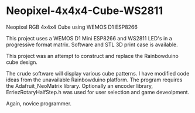 # Neopixel-4x4x4-Cube-WS2811
Neopixel RGB 4x4x4 Cube using WEMOS D1 ESP8266

This project uses a WEMOS D1 Mini ESP8266 and WS2811 LED's in a progressive format
matrix.
Software and STL 3D print case is available.

This project was an attempt to construct and replace the Rainbowduino cube design.

The crude software will display various cube patterns.  I have modified code ideas
from the unavailable Rainbowduino platform.  The program requires the Adafruit_NeoMatrix 
library.  Optionally an encoder library, ErriezRotaryHalfStep.h was used for 
user selection and game deveolpment.

Again, novice programmer.
